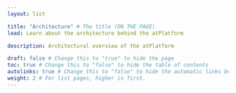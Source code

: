 ```yaml
---
layout: list

title: "Architecture" # The title (ON THE PAGE)
lead: Learn about the architecture behind the atPlatform

description: Architectural overview of the atPlatform

draft: false # Change this to "true" to hide the page
toc: true # Change this to "false" to hide the table of contents
autolinks: true # Change this to "false" to hide the automatic links below your content
weight: 2 # For list pages, higher is first.
---
```

